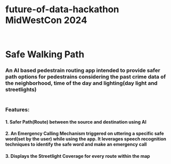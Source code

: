 # future-of-data-hackathon  MidWestCon 2024 <br><br>
# Safe Walking Path <br>
### An AI based pedestrain routing app intended to provide safer path options for pedestrains considering the past crime data of the neighborhood, time of the day and lighting(day light and streetlights) <br><br>
### Features: <br>
#### 1. Safer Path(Route) between the source and destination using AI <br>
#### 2. An Emergency Calling Mechanism triggered on uttering a specific safe word(set by the user) while using the app. It leverages speech recognition techniques to identify the safe word and make an emergency call <br>
#### 3. Displays the Streetlight Coverage for every route within the map
